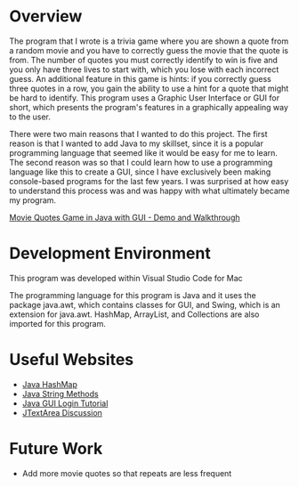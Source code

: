 # Overview

The program that I wrote is a trivia game where you are shown a quote from a random movie and you have to correctly guess the movie that the quote is from. The number of quotes you must correctly identify to win is five and you only have three lives to start with, which you lose with each incorrect guess. An additional feature in this game is hints: if you correctly guess three quotes in a row, you gain the ability to use a hint for a quote that might be hard to identify. This program uses a Graphic User Interface or GUI for short, which presents the program's features in a graphically appealing way to the user.

There were two main reasons that I wanted to do this project. The first reason is that I wanted to add Java to my skillset, since it is a popular programming language that seemed like it would be easy for me to learn. The second reason was so that I could learn how to use a programming language like this to create a GUI, since I have exclusively been making console-based programs for the last few years. I was surprised at how easy to understand this process was and was happy with what ultimately became my program.

[Movie Quotes Game in Java with GUI - Demo and Walkthrough](https://www.youtube.com/watch?v=C0uCAUUod9E)

# Development Environment

This program was developed within Visual Studio Code for Mac

The programming language for this program is Java and it uses the package java.awt, which contains classes for GUI, and Swing, which is an extension for java.awt. HashMap, ArrayList, and Collections are also imported for this program.

# Useful Websites

- [Java HashMap](https://www.w3schools.com/java/java_hashmap.asp)
- [Java String Methods](https://www.w3schools.com/java/java_ref_string.asp)
- [Java GUI Login Tutorial](https://www.youtube.com/watch?v=iE8tZ0hn2Ws)
- [JTextArea Discussion](https://community.spiceworks.com/t/how-to-wrap-text-string-in-jlabel/905237/4)

# Future Work

- Add more movie quotes so that repeats are less frequent
